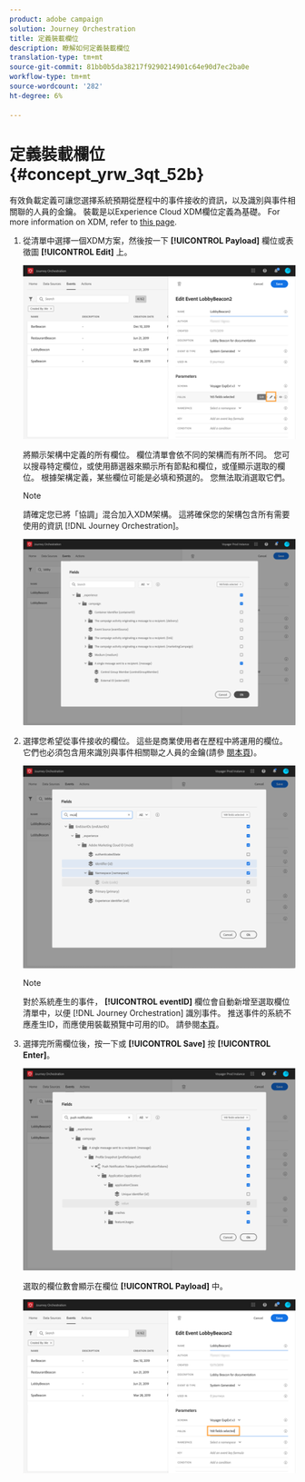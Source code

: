 ```yaml
---
product: adobe campaign
solution: Journey Orchestration
title: 定義裝載欄位
description: 瞭解如何定義裝載欄位
translation-type: tm+mt
source-git-commit: 81bb0b5da38217f9290214901c64e90d7ec2ba0e
workflow-type: tm+mt
source-wordcount: '282'
ht-degree: 6%

---
```



# 定義裝載欄位 {#concept_yrw_3qt_52b}

有效負載定義可讓您選擇系統預期從歷程中的事件接收的資訊，以及識別與事件相關聯的人員的金鑰。 裝載是以Experience Cloud XDM欄位定義為基礎。 For more information on XDM, refer to [this page](https://docs.adobe.com/content/help/zh-Hant/experience-platform/xdm/home.html).

1. 從清單中選擇一個XDM方案，然後按一下 **[!UICONTROL Payload]** 欄位或表徵圖 **[!UICONTROL Edit]** 上。

   ![](../assets/journey8.png)

   將顯示架構中定義的所有欄位。 欄位清單會依不同的架構而有所不同。 您可以搜尋特定欄位，或使用篩選器來顯示所有節點和欄位，或僅顯示選取的欄位。 根據架構定義，某些欄位可能是必填和預選的。 您無法取消選取它們。

   >[!NOTE]
   >
   >請確定您已將「協調」混合加入XDM架構。 這將確保您的架構包含所有需要使用的資訊 [!DNL Journey Orchestration]。

   ![](../assets/journey9.png)

1. 選擇您希望從事件接收的欄位。 這些是商業使用者在歷程中將運用的欄位。 它們也必須包含用來識別與事件相關聯之人員的金鑰(請參 [閱本頁](../event/defining-the-event-key.md))。

   ![](../assets/journey10.png)

   >[!NOTE]
   >
   >對於系統產生的事件， **[!UICONTROL eventID]** 欄位會自動新增至選取欄位清單中，以便 [!DNL Journey Orchestration] 識別事件。 推送事件的系統不應產生ID，而應使用裝載預覽中可用的ID。 請參閱[本頁](../event/previewing-the-payload.md)。

1. 選擇完所需欄位後，按一下或 **[!UICONTROL Save]** 按 **[!UICONTROL Enter]**。

   ![](../assets/journey11.png)

   選取的欄位數會顯示在欄位 **[!UICONTROL Payload]** 中。

   ![](../assets/journey12.png)
